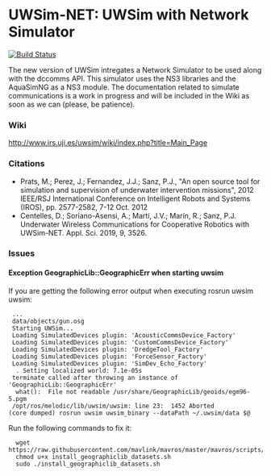 
# UWSim-NET: UWSim with Network Simulator
[![Build Status](http://build.ros.org/job/Mbin_uB64__uwsim__ubuntu_bionic_amd64__binary/badge/icon)](http://build.ros.org/job/Mbin_uB64__uwsim__ubuntu_bionic_amd64__binary/)

The new version of UWSim intregates a Network Simulator to be used along with the dccomms API. This simulator uses the NS3 libraries and the AquaSimNG as a NS3 module. The documentation related to simulate communications is a work in progress and will be included in the Wiki as soon as we can (please, be patience).

### Wiki
http://www.irs.uji.es/uwsim/wiki/index.php?title=Main_Page

### Citations
- Prats, M.; Perez, J.; Fernandez, J.J.; Sanz, P.J., "An open source tool for simulation and supervision of underwater intervention missions", 2012 IEEE/RSJ International Conference on Intelligent Robots and Systems (IROS), pp. 2577-2582, 7-12 Oct. 2012
- Centelles, D.; Soriano-Asensi, A.; Martí, J.V.; Marín, R.; Sanz, P.J. Underwater Wireless Communications for Cooperative Robotics with UWSim-NET. Appl. Sci. 2019, 9, 3526.

### Issues

#### Exception GeographicLib::GeographicErr when starting uwsim

If you are getting the following error output when executing rosrun uwsim uwsim:
```
 ...
 data/objects/gun.osg
 Starting UWSim...
 Loading SimulatedDevices plugin: 'AcousticCommsDevice_Factory'
 Loading SimulatedDevices plugin: 'CustomCommsDevice_Factory'
 Loading SimulatedDevices plugin: 'DredgeTool_Factory'
 Loading SimulatedDevices plugin: 'ForceSensor_Factory'
 Loading SimulatedDevices plugin: 'SimDev_Echo_Factory'
  . Setting localized world: 7.1e-05s
 terminate called after throwing an instance of 'GeographicLib::GeographicErr'
  what():  File not readable /usr/share/GeographicLib/geoids/egm96-5.pgm
 /opt/ros/melodic/lib/uwsim/uwsim: line 23:  1452 Aborted                 (core dumped) rosrun uwsim uwsim_binary --dataPath ~/.uwsim/data $@
```

Run the following commands to fix it:
```
  wget https://raw.githubusercontent.com/mavlink/mavros/master/mavros/scripts/install_geographiclib_datasets.sh
  chmod u+x install_geographiclib_datasets.sh
  sudo ./install_geographiclib_datasets.sh
```


